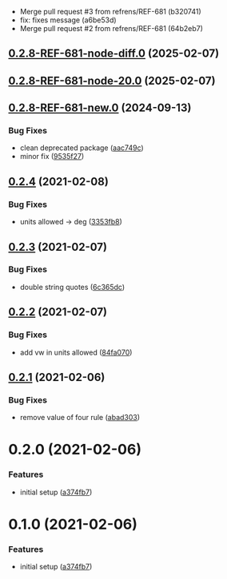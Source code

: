 * Merge pull request #3 from refrens/REF-681 (b320741)
* fix: fixes message (a6be53d)
* Merge pull request #2 from refrens/REF-681 (64b2eb7)

## [0.2.8-REF-681-node-diff.0](https://github.com/refrens/stylelint-config-refrens/compare/0.2.8-REF-681-node-20.0...0.2.8-REF-681-node-diff.0) (2025-02-07)

## [0.2.8-REF-681-node-20.0](https://github.com/refrens/stylelint-config-refrens/compare/0.2.8-REF-681-new.0...0.2.8-REF-681-node-20.0) (2025-02-07)

## [0.2.8-REF-681-new.0](https://github.com/refrens/stylelint-config-refrens/compare/0.2.4...0.2.8-REF-681-new.0) (2024-09-13)


### Bug Fixes

* clean deprecated package ([aac749c](https://github.com/refrens/stylelint-config-refrens/commit/aac749c87688be67fdf9d52fab18ccbe26aff37d))
* minor fix ([9535f27](https://github.com/refrens/stylelint-config-refrens/commit/9535f27879ade8a04fbb23307414ee872250f892))

## [0.2.4](https://github.com/refrens/stylelint-config-refrens/compare/0.2.3...0.2.4) (2021-02-08)


### Bug Fixes

* units allowed -> deg ([3353fb8](https://github.com/refrens/stylelint-config-refrens/commit/3353fb832c0dd0d0ba992b7a58556b32bc26badc))

## [0.2.3](https://github.com/refrens/stylelint-config-refrens/compare/0.2.2...0.2.3) (2021-02-07)


### Bug Fixes

* double string quotes ([6c365dc](https://github.com/refrens/stylelint-config-refrens/commit/6c365dc240385c985da5679b82838e1542f593ae))

## [0.2.2](https://github.com/refrens/stylelint-config-refrens/compare/0.2.1...0.2.2) (2021-02-07)


### Bug Fixes

* add vw in units allowed ([84fa070](https://github.com/refrens/stylelint-config-refrens/commit/84fa070ea6982efe320cbaf83154c762b5f1dc0c))

## [0.2.1](https://github.com/refrens/stylelint-config-refrens/compare/0.2.0...0.2.1) (2021-02-06)


### Bug Fixes

* remove value of four rule ([abad303](https://github.com/refrens/stylelint-config-refrens/commit/abad30353396921cca1b363e17fc2185218af665))

# 0.2.0 (2021-02-06)


### Features

* initial setup ([a374fb7](https://github.com/refrens/stylelint-config-refrens/commit/a374fb794e619dac907eb6537efdceec484bf212))

# 0.1.0 (2021-02-06)


### Features

* initial setup ([a374fb7](https://github.com/refrens/stylelint-config-refrens/commit/a374fb794e619dac907eb6537efdceec484bf212))



